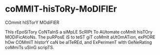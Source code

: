 # coMMIT-hisToRy-MoDIFIEr
COmmit hISTorY MOdiFIER

ThIs rEpoSiTory CoNTaInS a siMpLE ScRIPt To AUtomate coMmIt hisTOry MODiFicAtioNs. The puRPosE iS to teST giT coMmIt aUtOmATion, exPlORE hOw COMmIT hIstorY caN be alTeREd, and ExPerimenT wIth GeNeRating coMmiTs uSinG scripTS.
